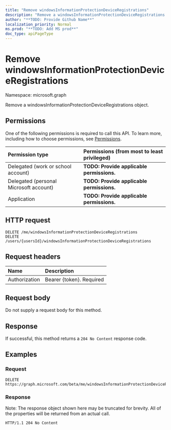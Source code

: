 ```yaml
---
title: "Remove windowsInformationProtectionDeviceRegistrations"
description: "Remove a windowsInformationProtectionDeviceRegistrations object."
author: "**TODO: Provide Github Name**"
localization_priority: Normal
ms.prod: "**TODO: Add MS prod**"
doc_type: apiPageType
---
```


# Remove windowsInformationProtectionDeviceRegistrations

Namespace: microsoft.graph

Remove a windowsInformationProtectionDeviceRegistrations object.

## Permissions
One of the following permissions is required to call this API. To learn more, including how to choose permissions, see [Permissions](/concepts/permissions-reference.md).

|Permission type|Permissions (from most to least privileged)|
|:---|:---|
|Delegated (work or school account)|**TODO: Provide applicable permissions.**|
|Delegated (personal Microsoft account)|**TODO: Provide applicable permissions.**|
|Application|**TODO: Provide applicable permissions.**|

## HTTP request
<!-- {
  "blockType": "ignored"
}
-->
``` http
DELETE /me/windowsInformationProtectionDeviceRegistrations
DELETE /users/{usersId}/windowsInformationProtectionDeviceRegistrations
```

## Request headers
|Name|Description|
|:---|:---|
|Authorization|Bearer {token}. Required|

## Request body
Do not supply a request body for this method.

## Response
If successful, this method returns a `204 No Content` response code.

## Examples

### Request
<!-- {
  "blockType": "request",
  "name": "delete_windowsinformationprotectiondeviceregistrations_from_user"
}
-->
``` http
DELETE https://graph.microsoft.com/beta/me/windowsInformationProtectionDeviceRegistrations
```

### Response
Note: The response object shown here may be truncated for brevity. All of the properties will be returned from an actual call.
<!-- {
  "blockType": "response",
  "truncated": true
}
-->
``` http
HTTP/1.1 204 No Content
```

